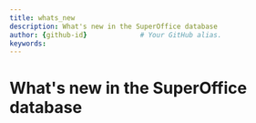 ```yaml
---
title: whats_new       
description: What's new in the SuperOffice database
author: {github-id}             # Your GitHub alias.
keywords:
---
```


# What's new in the SuperOffice database
